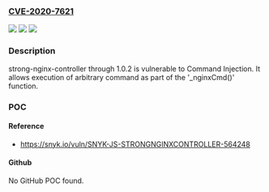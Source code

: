 ### [CVE-2020-7621](https://cve.mitre.org/cgi-bin/cvename.cgi?name=CVE-2020-7621)
![](https://img.shields.io/static/v1?label=Product&message=strong-nginx-controller&color=blue)
![](https://img.shields.io/static/v1?label=Version&message=n%2Fa&color=blue)
![](https://img.shields.io/static/v1?label=Vulnerability&message=Command%20Injection&color=brighgreen)

### Description

strong-nginx-controller through 1.0.2 is vulnerable to Command Injection. It allows execution of arbitrary command as part of the '_nginxCmd()' function.

### POC

#### Reference
- https://snyk.io/vuln/SNYK-JS-STRONGNGINXCONTROLLER-564248

#### Github
No GitHub POC found.

